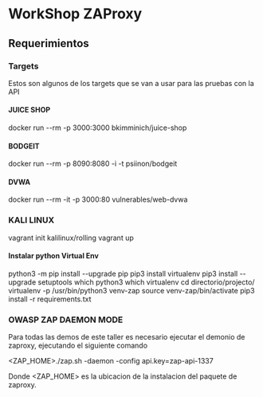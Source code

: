 # WorkShop ZAProxy

## Requerimientos

### Targets

Estos son algunos de los targets que se van a usar para las pruebas con la API

#### JUICE SHOP

docker run --rm -p 3000:3000 bkimminich/juice-shop

#### BODGEIT

docker run --rm -p 8090:8080 -i -t psiinon/bodgeit

#### DVWA

docker run --rm -it -p 3000:80 vulnerables/web-dvwa

### KALI LINUX

vagrant init kalilinux/rolling
vagrant up

#### Instalar python Virtual Env

python3 -m pip install --upgrade pip
pip3 install virtualenv
pip3 install --upgrade setuptools
which python3
which virtualenv
cd directorio/projecto/
virtualenv -p /usr/bin/python3 venv-zap
source venv-zap/bin/activate
pip3 install -r requirements.txt

### OWASP ZAP DAEMON MODE

Para todas las demos de este taller es necesario ejecutar el demonio de zaproxy, ejecutando el siguiente comando

<ZAP_HOME>./zap.sh -daemon -config api.key=zap-api-1337

Donde <ZAP_HOME> es la ubicacion de la instalacion del paquete de zaproxy.